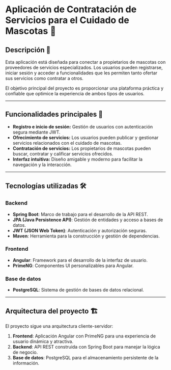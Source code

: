 # Aplicación de Contratación de Servicios para el Cuidado de Mascotas 🐾

## Descripción 📄
Esta aplicación está diseñada para conectar a propietarios de mascotas con proveedores de servicios especializados. Los usuarios pueden registrarse, iniciar sesión y acceder a funcionalidades que les permiten tanto ofertar sus servicios como contratar a otros.

El objetivo principal del proyecto es proporcionar una plataforma práctica y confiable que optimice la experiencia de ambos tipos de usuarios.

---

## Funcionalidades principales 🚀
- **Registro e inicio de sesión:** Gestión de usuarios con autenticación segura mediante JWT.
- **Ofrecimiento de servicios:** Los usuarios pueden publicar y gestionar servicios relacionados con el cuidado de mascotas.
- **Contratación de servicios:** Los propietarios de mascotas pueden buscar, contratar y calificar servicios ofrecidos.
- **Interfaz intuitiva:** Diseño amigable y moderno para facilitar la navegación y la interacción.

---

## Tecnologías utilizadas 🛠️

### Backend
- **Spring Boot**: Marco de trabajo para el desarrollo de la API REST.
- **JPA (Java Persistence API)**: Gestión de entidades y acceso a bases de datos.
- **JWT (JSON Web Token)**: Autenticación y autorización seguras.
- **Maven**: Herramienta para la construcción y gestión de dependencias.

### Frontend
- **Angular**: Framework para el desarrollo de la interfaz de usuario.
- **PrimeNG**: Componentes UI personalizables para Angular.

### Base de datos
- **PostgreSQL**: Sistema de gestión de bases de datos relacional.

---

## Arquitectura del proyecto 🏗️
El proyecto sigue una arquitectura cliente-servidor:
1. **Frontend**: Aplicación Angular con PrimeNG para una experiencia de usuario dinámica y atractiva.
2. **Backend**: API REST construida con Spring Boot para manejar la lógica de negocio.
3. **Base de datos**: PostgreSQL para el almacenamiento persistente de la información.

